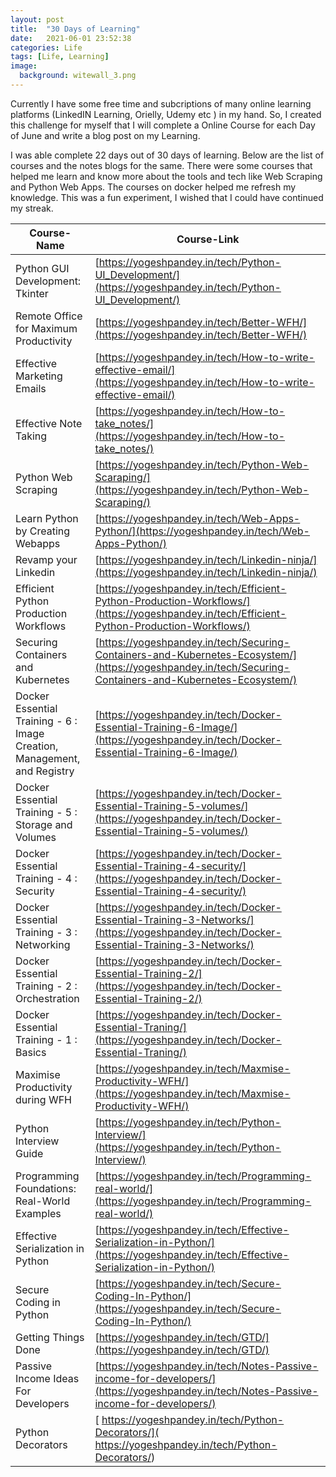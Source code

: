 ```yaml
---
layout: post
title:  "30 Days of Learning"
date:   2021-06-01 23:52:38
categories: Life
tags: [Life, Learning]
image:
  background: witewall_3.png
---
```


Currently I have some free time and subcriptions of many online learning platforms (LinkedIN Learning, Orielly, Udemy etc ) in my hand. So, I created this challenge for myself that I will complete a Online Course for each Day of June and write a blog post on my Learning.

I was able complete 22 days out of 30 days of learning. Below are the list of courses and the notes blogs for the same. There were some courses that helped me learn and know more about the tools and tech like Web Scraping and Python Web Apps. The courses on docker helped me refresh my knowledge. This was a fun experiment, I wished that I could have continued my streak. 

| Course-Name 	| Course-Link  	|
|-------------	|--------------	|
|Python GUI Development: Tkinter|[https://yogeshpandey.in/tech/Python-UI_Development/](https://yogeshpandey.in/tech/Python-UI_Development/)	|
|Remote Office for Maximum Productivity	| [https://yogeshpandey.in/tech/Better-WFH/](https://yogeshpandey.in/tech/Better-WFH/)|
|Effective Marketing Emails	|[https://yogeshpandey.in/tech/How-to-write-effective-email/](https://yogeshpandey.in/tech/How-to-write-effective-email/)|
|Effective Note Taking	|[https://yogeshpandey.in/tech/How-to-take_notes/](https://yogeshpandey.in/tech/How-to-take_notes/)|
|Python Web Scraping	|[https://yogeshpandey.in/tech/Python-Web-Scaraping/](https://yogeshpandey.in/tech/Python-Web-Scaraping/)|
|Learn Python by Creating Webapps	|[https://yogeshpandey.in/tech/Web-Apps-Python/](https://yogeshpandey.in/tech/Web-Apps-Python/)|
|Revamp your Linkedin	|[https://yogeshpandey.in/tech/Linkedin-ninja/](https://yogeshpandey.in/tech/Linkedin-ninja/)|
|Efficient Python Production Workflows	|[https://yogeshpandey.in/tech/Efficient-Python-Production-Workflows/](https://yogeshpandey.in/tech/Efficient-Python-Production-Workflows/)|
|Securing Containers and Kubernetes	|[https://yogeshpandey.in/tech/Securing-Containers-and-Kubernetes-Ecosystem/](https://yogeshpandey.in/tech/Securing-Containers-and-Kubernetes-Ecosystem/)|
|Docker Essential Training - 6 : Image Creation, Management, and Registry	|[https://yogeshpandey.in/tech/Docker-Essential-Training-6-Image/](https://yogeshpandey.in/tech/Docker-Essential-Training-6-Image/)|
|Docker Essential Training - 5 : Storage and Volumes	|[https://yogeshpandey.in/tech/Docker-Essential-Training-5-volumes/](https://yogeshpandey.in/tech/Docker-Essential-Training-5-volumes/)|
|Docker Essential Training - 4 : Security	|[https://yogeshpandey.in/tech/Docker-Essential-Training-4-security/](https://yogeshpandey.in/tech/Docker-Essential-Training-4-security/)|
|Docker Essential Training - 3 : Networking	|[https://yogeshpandey.in/tech/Docker-Essential-Training-3-Networks/](https://yogeshpandey.in/tech/Docker-Essential-Training-3-Networks/)|
|Docker Essential Training - 2 : Orchestration	|[https://yogeshpandey.in/tech/Docker-Essential-Training-2/](https://yogeshpandey.in/tech/Docker-Essential-Training-2/)|
|Docker Essential Training - 1 : Basics	|[https://yogeshpandey.in/tech/Docker-Essential-Traning/](https://yogeshpandey.in/tech/Docker-Essential-Traning/)|
|Maximise Productivity during WFH	|[https://yogeshpandey.in/tech/Maxmise-Productivity-WFH/](https://yogeshpandey.in/tech/Maxmise-Productivity-WFH/)|
|Python Interview Guide	|[https://yogeshpandey.in/tech/Python-Interview/](https://yogeshpandey.in/tech/Python-Interview/)|
|Programming Foundations: Real-World Examples	|[https://yogeshpandey.in/tech/Programming-real-world/](https://yogeshpandey.in/tech/Programming-real-world/)|
|Effective Serialization in Python	|[https://yogeshpandey.in/tech/Effective-Serialization-in-Python/](https://yogeshpandey.in/tech/Effective-Serialization-in-Python/)|
|Secure Coding in Python	|[https://yogeshpandey.in/tech/Secure-Coding-In-Python/](https://yogeshpandey.in/tech/Secure-Coding-In-Python/)|
|Getting Things Done	|[https://yogeshpandey.in/tech/GTD/](https://yogeshpandey.in/tech/GTD/)|
|Passive Income Ideas For Developers	|[https://yogeshpandey.in/tech/Notes-Passive-income-for-developers/](https://yogeshpandey.in/tech/Notes-Passive-income-for-developers/)|
|Python Decorators |[	https://yogeshpandey.in/tech/Python-Decorators/](	https://yogeshpandey.in/tech/Python-Decorators/)|